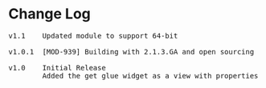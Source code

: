 # Change Log
<pre>
v1.1 	Updated module to support 64-bit

v1.0.1	[MOD-939] Building with 2.1.3.GA and open sourcing
	
v1.0    Initial Release
    	Added the get glue widget as a view with properties for the media source and key
